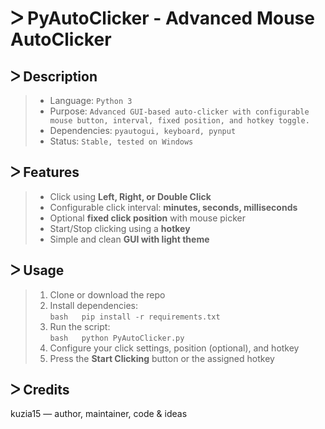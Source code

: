 # ᐳ PyAutoClicker - Advanced Mouse AutoClicker

## ᐳ Description  
> * Language: `Python 3`  
> * Purpose: `Advanced GUI-based auto-clicker with configurable mouse button, interval, fixed position, and hotkey toggle.`  
> * Dependencies: `pyautogui, keyboard, pynput`  
> * Status: `Stable, tested on Windows`  

## ᐳ Features  
> * Click using **Left, Right, or Double Click**  
> * Configurable click interval: **minutes, seconds, milliseconds**  
> * Optional **fixed click position** with mouse picker  
> * Start/Stop clicking using a **hotkey**  
> * Simple and clean **GUI with light theme**  

## ᐳ Usage  
> 1. Clone or download the repo  
> 2. Install dependencies:  
    ```bash  
    pip install -r requirements.txt  
    ```  
> 3. Run the script:  
    ```bash  
    python PyAutoClicker.py  
    ```  
> 4. Configure your click settings, position (optional), and hotkey  
> 5. Press the **Start Clicking** button or the assigned hotkey  

## ᐳ Credits  
kuzia15 — author, maintainer, code & ideas  
